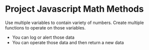 # Project Javascript Math Methods

Use multiple variables to contain variety of numbers. Create multiple functions to operate on those variables.

- You can log or alert those data
- You can operate those data and then return a new data